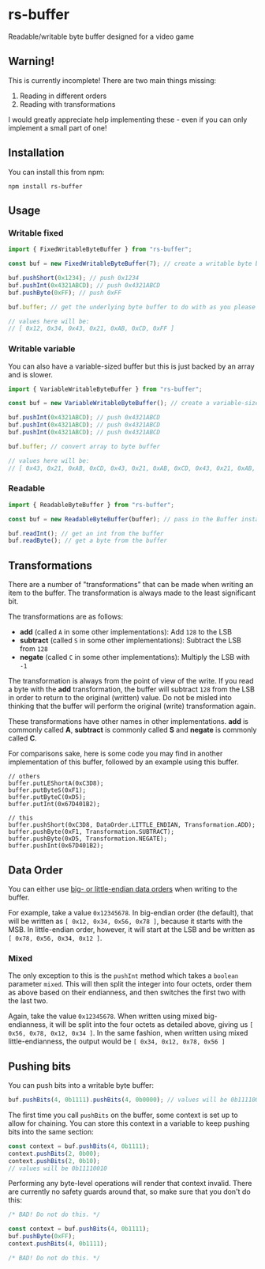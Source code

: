 # rs-buffer

Readable/writable byte buffer designed for a video game

## Warning!

This is currently incomplete! There are two main things missing:

1. Reading in different orders
2. Reading with transformations

I would greatly appreciate help implementing these - even if you can only implement a small part of one!

## Installation

You can install this from npm:

```
npm install rs-buffer
```

## Usage

### Writable fixed

```typescript
import { FixedWritableByteBuffer } from "rs-buffer";

const buf = new FixedWritableByteBuffer(7); // create a writable byte buffer with 7 bytes

buf.pushShort(0x1234); // push 0x1234
buf.pushInt(0x4321ABCD); // push 0x4321ABCD
buf.pushByte(0xFF); // push 0xFF

buf.buffer; // get the underlying byte buffer to do with as you please

// values here will be:
// [ 0x12, 0x34, 0x43, 0x21, 0xAB, 0xCD, 0xFF ]
```

### Writable variable

You can also have a variable-sized buffer but this is just backed by an array and is slower.

```typescript
import { VariableWritableByteBuffer } from "rs-buffer";

const buf = new VariableWritableByteBuffer(); // create a variable-sized writable byte buffer

buf.pushInt(0x4321ABCD); // push 0x4321ABCD
buf.pushInt(0x4321ABCD); // push 0x4321ABCD
buf.pushInt(0x4321ABCD); // push 0x4321ABCD

buf.buffer; // convert array to byte buffer

// values here will be:
// [ 0x43, 0x21, 0xAB, 0xCD, 0x43, 0x21, 0xAB, 0xCD, 0x43, 0x21, 0xAB, 0xCD ]
```

### Readable

```typescript
import { ReadableByteBuffer } from "rs-buffer";

const buf = new ReadableByteBuffer(buffer); // pass in the Buffer instance you want to actually read from

buf.readInt(); // get an int from the buffer
buf.readByte(); // get a byte from the buffer
```

## Transformations

There are a number of "transformations" that can be made when writing an item to the buffer. The transformation is always made to the least significant bit.

The transformations are as follows:

- **add** (called `A` in some other implementations): Add `128` to the LSB
- **subtract** (called `S` in some other implementations): Subtract the LSB from `128`
- **negate** (called `C` in some other implementations): Multiply the LSB with `-1`

The transformation is always from the point of view of the write. If you read a byte with the **add** transformation, the buffer will subtract `128` from the LSB in order to return to the original (written) value. Do not be misled into thinking that the buffer will perform the original (write) transformation again.

These transformations have other names in other implementations. **add** is commonly called **A**, **subtract** is commonly called **S** and **negate** is commonly called **C**.

For comparisons sake, here is some code you may find in another implementation of this buffer, followed by an example using this buffer.

```
// others
buffer.putLEShortA(0xC3D8);
buffer.putByteS(0xF1);
buffer.putByteC(0xD5);
buffer.putInt(0x67D401B2);

// this
buffer.pushShort(0xC3D8, DataOrder.LITTLE_ENDIAN, Transformation.ADD);
buffer.pushByte(0xF1, Transformation.SUBTRACT);
buffer.pushByte(0xD5, Transformation.NEGATE);
buffer.pushInt(0x67D401B2);
```

## Data Order

You can either use [big- or little-endian data orders](https://en.wikipedia.org/wiki/Endianness) when writing to the buffer.

For example, take a value `0x12345678`. In big-endian order (the default), that will be written as `[ 0x12, 0x34, 0x56, 0x78 ]`, because it starts with the MSB. In little-endian order, however, it will start at the LSB and be written as `[ 0x78, 0x56, 0x34, 0x12 ]`.

### Mixed

The only exception to this is the `pushInt` method which takes a `boolean` parameter `mixed`. This will then split the integer into four octets, order them as above based on their endianness, and then switches the first two with the last two.

Again, take the value `0x12345678`. When written using mixed big-endianness, it will be split into the four octets as detailed above, giving us `[ 0x56, 0x78, 0x12, 0x34 ]`. In the same fashion, when written using mixed little-endianness, the output would be `[ 0x34, 0x12, 0x78, 0x56 ]`

## Pushing bits

You can push bits into a writable byte buffer:

```typescript
buf.pushBits(4, 0b1111).pushBits(4, 0b0000); // values will be 0b11110000
```

The first time you call `pushBits` on the buffer, some context is set up to allow for chaining. You can store this context in a variable to keep pushing bits into the same section:

```typescript
const context = buf.pushBits(4, 0b1111);
context.pushBits(2, 0b00);
context.pushBits(2, 0b10);
// values will be 0b11110010
```

Performing any byte-level operations will render that context invalid. There are currently no safety guards around that, so make sure that you don't do this:

```typescript
/* BAD! Do not do this. */

const context = buf.pushBits(4, 0b1111);
buf.pushByte(0xFF);
context.pushBits(4, 0b1111);

/* BAD! Do not do this. */
```
